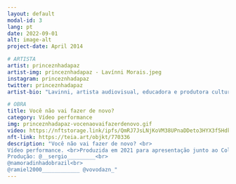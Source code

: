 ```yaml
---
layout: default
modal-id: 3
lang: pt
date: 2022-09-01
alt: image-alt
project-date: April 2014

# ARTISTA
artist: princeznhadapaz
artist-img: princeznhadapaz - Lavínni Morais.jpeg
instagram: princeznhadapaz
twitter: princeznhadapaz
artist-bio: "Lavinni, artista audiovisual, educadora e produtora cultural, que trabalha em intervenções multi linguagens em diálogo com as corporeidades pretas, música quebradeira, pirataria e sampleagem. Além de trabalhos indivíduais paticipa de ações coletivas junto a plataformas em Belo Horizonte como a GALLA ON FIRE, articulação artística Trans-Travestigênere e dissidente que ocupa estrategicamente os sistemas das artes, para visibilizar e valorizar trabalhos artísticos de pessoas trans e pessoas negras."

# OBRA
title: Você não vai fazer de novo?
category: Vídeo performance
img: princeznhadapaz-vocenaovaifazerdenovo.gif
video: https://nftstorage.link/ipfs/QmRJ7JsLNjKoVM38UPnaDDeto3HYX3f5HdkwpijUrw54Yn
nft-link: https://teia.art/objkt/770336
description: "Você não vai fazer de novo? <br>
Vídeo performance. <br>Produzida em 2021 para apresentação junto ao Coletivo Plano (Porto Alegre). EXIBIBÇÃO ÚNICA. 5Min<br><br>
Produção: @__sergio_________<br>
@namoradinhadobrazil<br>
@ramiel2000____________ @vovodazn_" 
---
```

